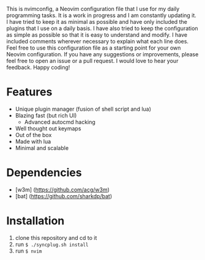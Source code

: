 This is nvimconfig, a Neovim configuration file that I use for my daily
programming tasks. It is a work in progress and I am constantly updating it. I
have tried to keep it as minimal as possible and have only included the plugins
that I use on a daily basis. I have also tried to keep the configuration as
simple as possible so that it is easy to understand and modify. I have included
comments wherever necessary to explain what each line does. Feel free to use
this configuration file as a starting point for your own Neovim configuration.
If you have any suggestions or improvements, please feel free to open an issue
or a pull request. I would love to hear your feedback. Happy coding!

# Features
- Unique plugin manager (fusion of shell script and lua)
- Blazing fast (but rich UI)
  + Advanced autocmd hacking
- Well thought out keymaps
- Out of the box
- Made with lua
- Minimal and scalable

# Dependencies
- [w3m] (https://github.com/acg/w3m)
- [bat] (https://github.com/sharkdp/bat)

# Installation
1. clone this repository and cd to it
2. run ```$ ./syncplug.sh install```
3. run ```$ nvim```
